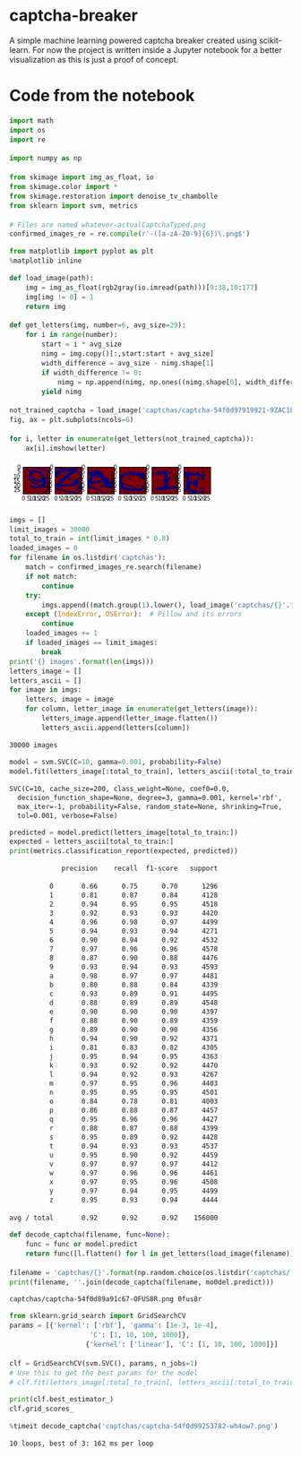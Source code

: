# captcha-breaker
A simple machine learning powered captcha breaker created using scikit-learn.
For now the project is written inside a Jupyter notebook for a better visualization as this is just a proof of concept.

# Code from the notebook


```python
import math
import os
import re

import numpy as np

from skimage import img_as_float, io
from skimage.color import *
from skimage.restoration import denoise_tv_chambolle
from sklearn import svm, metrics

# Files are named whatever-actualCaptchaTyped.png
confirmed_images_re = re.compile(r'-([a-zA-Z0-9]{6})\.png$')
```


```python
from matplotlib import pyplot as plt
%matplotlib inline
```


```python
def load_image(path):
    img = img_as_float(rgb2gray(io.imread(path)))[9:38,10:177]
    img[img != 0] = 1
    return img

def get_letters(img, number=6, avg_size=29):
    for i in range(number):
        start = i * avg_size
        nimg = img.copy()[:,start:start + avg_size]
        width_difference = avg_size - nimg.shape[1]
        if width_difference != 0:
            nimg = np.append(nimg, np.ones((nimg.shape[0], width_difference)), axis=1)
        yield nimg

not_trained_captcha = load_image('captchas/captcha-54f0d97919921-9ZAC1F.png')
fig, ax = plt.subplots(ncols=6)

for i, letter in enumerate(get_letters(not_trained_captcha)):
    ax[i].imshow(letter)
```


![png](splitted_captcha.png)



```python
imgs = []
limit_images = 30000
total_to_train = int(limit_images * 0.8)
loaded_images = 0
for filename in os.listdir('captchas'):
    match = confirmed_images_re.search(filename)
    if not match:
        continue
    try:
        imgs.append((match.group(1).lower(), load_image('captchas/{}'.format(filename))))
    except (IndexError, OSError):  # Pillow and its errors
        continue
    loaded_images += 1
    if loaded_images == limit_images:
        break
print('{} images'.format(len(imgs)))
letters_image = []
letters_ascii = []
for image in imgs:
    letters, image = image
    for column, letter_image in enumerate(get_letters(image)):
        letters_image.append(letter_image.flatten())
        letters_ascii.append(letters[column])
```

    30000 images



```python
model = svm.SVC(C=10, gamma=0.001, probability=False)
model.fit(letters_image[:total_to_train], letters_ascii[:total_to_train])
```




    SVC(C=10, cache_size=200, class_weight=None, coef0=0.0,
      decision_function_shape=None, degree=3, gamma=0.001, kernel='rbf',
      max_iter=-1, probability=False, random_state=None, shrinking=True,
      tol=0.001, verbose=False)




```python
predicted = model.predict(letters_image[total_to_train:])
expected = letters_ascii[total_to_train:]
print(metrics.classification_report(expected, predicted))
```

                 precision    recall  f1-score   support
    
              0       0.66      0.75      0.70      1296
              1       0.81      0.87      0.84      4128
              2       0.94      0.95      0.95      4518
              3       0.92      0.93      0.93      4420
              4       0.96      0.98      0.97      4499
              5       0.94      0.93      0.94      4271
              6       0.90      0.94      0.92      4532
              7       0.97      0.96      0.96      4578
              8       0.87      0.90      0.88      4476
              9       0.93      0.94      0.93      4593
              a       0.98      0.97      0.97      4481
              b       0.80      0.88      0.84      4339
              c       0.93      0.89      0.91      4495
              d       0.88      0.89      0.89      4548
              e       0.90      0.90      0.90      4397
              f       0.88      0.90      0.89      4359
              g       0.89      0.90      0.90      4356
              h       0.94      0.90      0.92      4371
              i       0.81      0.83      0.82      4305
              j       0.95      0.94      0.95      4363
              k       0.93      0.92      0.92      4470
              l       0.94      0.92      0.93      4267
              m       0.97      0.95      0.96      4403
              n       0.95      0.95      0.95      4501
              o       0.84      0.78      0.81      4003
              p       0.86      0.88      0.87      4457
              q       0.95      0.96      0.96      4427
              r       0.88      0.87      0.88      4399
              s       0.95      0.89      0.92      4428
              t       0.94      0.93      0.93      4537
              u       0.95      0.90      0.92      4459
              v       0.97      0.97      0.97      4412
              w       0.97      0.96      0.96      4461
              x       0.97      0.95      0.96      4508
              y       0.97      0.94      0.95      4499
              z       0.95      0.93      0.94      4444
    
    avg / total       0.92      0.92      0.92    156000
    



```python
def decode_captcha(filename, func=None):
    func = func or model.predict
    return func([l.flatten() for l in get_letters(load_image(filename))])

filename = 'captchas/{}'.format(np.random.choice(os.listdir('captchas/')))
print(filename, ''.join(decode_captcha(filename, mo0del.predict)))
```

    captchas/captcha-54f0d89a91c67-OFUS8R.png 0fus8r



```python
from sklearn.grid_search import GridSearchCV
params = [{'kernel': ['rbf'], 'gamma': [1e-3, 1e-4],
                    'C': [1, 10, 100, 1000]},
                   {'kernel': ['linear'], 'C': [1, 10, 100, 1000]}]
   
clf = GridSearchCV(svm.SVC(), params, n_jobs=1)
# Use this to get the best params for the model
# clf.fit(letters_image[:total_to_train], letters_ascii[:total_to_train])
```


```python
print(clf.best_estimator_)
clf.grid_scores_
```


```python
%timeit decode_captcha('captchas/captcha-54f0d99253782-wh4ow7.png')
```

    10 loops, best of 3: 162 ms per loop

